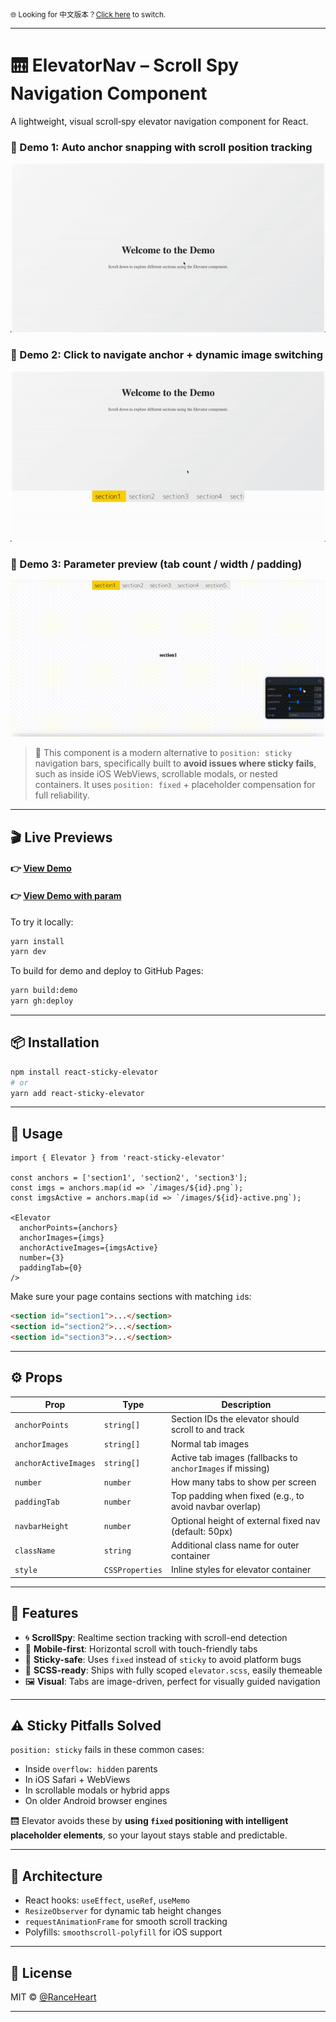 <sub>🌐 Looking for 中文版本？[Click here](./README.zh-CN.md) to switch.</sub>

---

# 🛗 ElevatorNav – Scroll Spy Navigation Component

A lightweight, visual scroll‑spy elevator navigation component for React.

### 📌 Demo 1: Auto anchor snapping with scroll position tracking
![demo1-auto-flow-position](./assets/demo1-auto-flow-position.gif)

### 📌 Demo 2: Click to navigate anchor + dynamic image switching
![demo2-click-moveto](./assets/demo2-click-moveto.gif)

### 📌 Demo 3: Parameter preview (tab count / width / padding)
![demo3-param](./assets/demo3-param.gif)

> 🧭 This component is a modern alternative to `position: sticky` navigation bars, specifically built to **avoid issues where sticky fails**, such as inside iOS WebViews, scrollable modals, or nested containers. It uses `position: fixed` + placeholder compensation for full reliability.

---

## 🎬 Live Previews

#### 👉 [View Demo](https://ranceheart.github.io/sticky-elevator/)
#### 👉 [View Demo with param](https://ranceheart.github.io/sticky-elevator/?debug=1)

To try it locally:

```bash
yarn install
yarn dev
```

To build for demo and deploy to GitHub Pages:

```bash
yarn build:demo
yarn gh:deploy
```

---

## 📦 Installation

```bash
npm install react-sticky-elevator
# or
yarn add react-sticky-elevator
```

---

## 🔧 Usage

```tsx
import { Elevator } from 'react-sticky-elevator'

const anchors = ['section1', 'section2', 'section3'];
const imgs = anchors.map(id => `/images/${id}.png`);
const imgsActive = anchors.map(id => `/images/${id}-active.png`);

<Elevator
  anchorPoints={anchors}
  anchorImages={imgs}
  anchorActiveImages={imgsActive}
  number={3}
  paddingTab={0}
/>
```

Make sure your page contains sections with matching `id`s:

```html
<section id="section1">...</section>
<section id="section2">...</section>
<section id="section3">...</section>
```

---

## ⚙️ Props

| Prop               | Type              | Description                                                 |
|--------------------|-------------------|-------------------------------------------------------------|
| `anchorPoints`     | `string[]`        | Section IDs the elevator should scroll to and track         |
| `anchorImages`     | `string[]`        | Normal tab images                                           |
| `anchorActiveImages` | `string[]`      | Active tab images (fallbacks to `anchorImages` if missing)  |
| `number`           | `number`          | How many tabs to show per screen                            |
| `paddingTab`       | `number`          | Top padding when fixed (e.g., to avoid navbar overlap)      |
| `navbarHeight`     | `number`          | Optional height of external fixed nav (default: 50px)       |
| `className`        | `string`          | Additional class name for outer container                   |
| `style`            | `CSSProperties`   | Inline styles for elevator container                        |

---

## 🧪 Features

- 🌀 **ScrollSpy**: Realtime section tracking with scroll-end detection
- 📱 **Mobile-first**: Horizontal scroll with touch-friendly tabs
- 📌 **Sticky-safe**: Uses `fixed` instead of `sticky` to avoid platform bugs
- 🧵 **SCSS-ready**: Ships with fully scoped `elevator.scss`, easily themeable
- 🖼️ **Visual**: Tabs are image-driven, perfect for visually guided navigation

---

## ⚠️ Sticky Pitfalls Solved

`position: sticky` fails in these common cases:

- Inside `overflow: hidden` parents
- In iOS Safari + WebViews
- In scrollable modals or hybrid apps
- On older Android browser engines

🛗 Elevator avoids these by **using `fixed` positioning with intelligent placeholder elements**, so your layout stays stable and predictable.

---

## 📐 Architecture

- React hooks: `useEffect`, `useRef`, `useMemo`
- `ResizeObserver` for dynamic tab height changes
- `requestAnimationFrame` for smooth scroll tracking
- Polyfills: `smoothscroll-polyfill` for iOS support

---

## 🧱 License

MIT © [@RanceHeart](https://github.com/RanceHeart)

---
